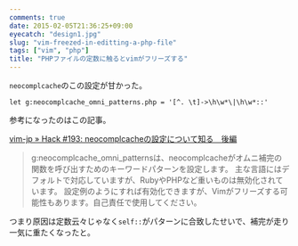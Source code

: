 ```yaml
---
comments: true
date: 2015-02-05T21:36:25+09:00
eyecatch: "design1.jpg"
slug: "vim-freezed-in-editting-a-php-file"
tags: ["vim", "php"]
title: "PHPファイルの定数に触るとvimがフリーズする"
---
```


`neocomplcache`のこの設定が甘かった。

```
let g:neocomplcache_omni_patterns.php = '[^. \t]->\h\w*\|\h\w*::'
```

参考になったのはこの記事。

[vim-jp » Hack #193: neocomplcacheの設定について知る　後編](http://vim-jp.org/vim-users-jp/2011/01/06/Hack-193.html)

>g:neocomplcache_omni_patternsは、neocomplcacheがオムニ補完の関数を呼び出すためのキーワードパターンを設定します。 主な言語にはデフォルトで対応していますが、RubyやPHPなど重いものは無効化されています。 設定例のようにすれば有効化できますが、Vimがフリーズする可能性もあります。自己責任で使用してください。

つまり原因は定数云々じゃなく`self::`がパターンに合致したせいで、補完が走り一気に重たくなったと。

